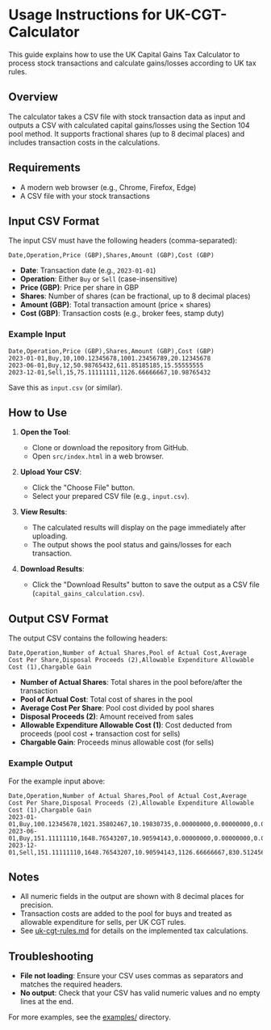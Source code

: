 # Usage Instructions for UK-CGT-Calculator

This guide explains how to use the UK Capital Gains Tax Calculator to process stock transactions and calculate gains/losses according to UK tax rules.

## Overview
The calculator takes a CSV file with stock transaction data as input and outputs a CSV with calculated capital gains/losses using the Section 104 pool method. It supports fractional shares (up to 8 decimal places) and includes transaction costs in the calculations.

## Requirements
- A modern web browser (e.g., Chrome, Firefox, Edge)
- A CSV file with your stock transactions

## Input CSV Format
The input CSV must have the following headers (comma-separated):

```
Date,Operation,Price (GBP),Shares,Amount (GBP),Cost (GBP)
```

- **Date**: Transaction date (e.g., `2023-01-01`)
- **Operation**: Either `Buy` or `Sell` (case-insensitive)
- **Price (GBP)**: Price per share in GBP
- **Shares**: Number of shares (can be fractional, up to 8 decimal places)
- **Amount (GBP)**: Total transaction amount (price × shares)
- **Cost (GBP)**: Transaction costs (e.g., broker fees, stamp duty)

### Example Input
```
Date,Operation,Price (GBP),Shares,Amount (GBP),Cost (GBP)
2023-01-01,Buy,10,100.12345678,1001.23456789,20.12345678
2023-06-01,Buy,12,50.98765432,611.85185185,15.55555555
2023-12-01,Sell,15,75.11111111,1126.66666667,10.98765432
```

Save this as `input.csv` (or similar).

## How to Use
1. **Open the Tool**:
   - Clone or download the repository from GitHub.
   - Open `src/index.html` in a web browser.

2. **Upload Your CSV**:
   - Click the "Choose File" button.
   - Select your prepared CSV file (e.g., `input.csv`).

3. **View Results**:
   - The calculated results will display on the page immediately after uploading.
   - The output shows the pool status and gains/losses for each transaction.

4. **Download Results**:
   - Click the "Download Results" button to save the output as a CSV file (`capital_gains_calculation.csv`).

## Output CSV Format
The output CSV contains the following headers:
```
Date,Operation,Number of Actual Shares,Pool of Actual Cost,Average Cost Per Share,Disposal Proceeds (2),Allowable Expenditure Allowable Cost (1),Chargable Gain
```

- **Number of Actual Shares**: Total shares in the pool before/after the transaction
- **Pool of Actual Cost**: Total cost of shares in the pool
- **Average Cost Per Share**: Pool cost divided by pool shares
- **Disposal Proceeds (2)**: Amount received from sales
- **Allowable Expenditure Allowable Cost (1)**: Cost deducted from proceeds (pool cost + transaction cost for sells)
- **Chargable Gain**: Proceeds minus allowable cost (for sells)

### Example Output
For the example input above:
```
Date,Operation,Number of Actual Shares,Pool of Actual Cost,Average Cost Per Share,Disposal Proceeds (2),Allowable Expenditure Allowable Cost (1),Chargable Gain
2023-01-01,Buy,100.12345678,1021.35802467,10.19830735,0.00000000,0.00000000,0.00000000
2023-06-01,Buy,151.11111110,1648.76543207,10.90594143,0.00000000,0.00000000,0.00000000
2023-12-01,Sell,151.11111110,1648.76543207,10.90594143,1126.66666667,830.51245685,296.15420982
```


## Notes
- All numeric fields in the output are shown with 8 decimal places for precision.
- Transaction costs are added to the pool for buys and treated as allowable expenditure for sells, per UK CGT rules.
- See [uk-cgt-rules.md](uk-cgt-rules.md) for details on the implemented tax calculations.

## Troubleshooting
- **File not loading**: Ensure your CSV uses commas as separators and matches the required headers.
- **No output**: Check that your CSV has valid numeric values and no empty lines at the end.

For more examples, see the [examples/](examples/) directory.